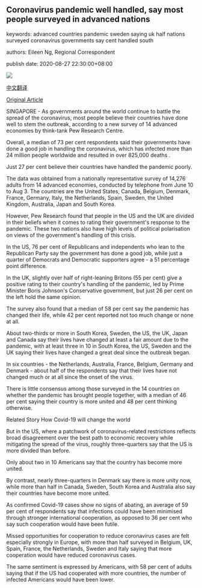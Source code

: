 ## Coronavirus pandemic well handled, say most people surveyed in advanced nations

keywords: advanced countries pandemic sweden saying uk half nations surveyed coronavirus governments say cent handled south

authors: Eileen Ng, Regional Correspondent

publish date: 2020-08-27 22:30:00+08:00

![](https://www.straitstimes.com/sites/default/files/styles/x_large/public/articles/2020/08/27/dw-skorea-swabtest-200827.jpg?itok=ec9TGEIK)

[中文翻译](Coronavirus%20pandemic%20well%20handled%2C%20say%20most%20people%20surveyed%20in%20advanced%20nations_zh.md)

[Original Article](https://www.straitstimes.com/asia/se-asia/coronavirus-pandemic-well-handled-say-most-in-advanced-nations)

SINGAPORE - As governments around the world continue to battle the spread of the coronavirus, most people believe their countries have done well to stem the outbreak, according to a new survey of 14 advanced economies by think-tank Pew Research Centre.

Overall, a median of 73 per cent respondents said their governments have done a good job in handling the coronavirus, which has infected more than 24 million people worldwide and resulted in over 825,000 deaths .

Just 27 per cent believe their countries have handled the pandemic poorly.

The data was obtained from a nationally representative survey of 14,276 adults from 14 advanced economies, conducted by telephone from June 10 to Aug 3. The countries are the United States, Canada, Belgium, Denmark, France, Germany, Italy, the Netherlands, Spain, Sweden, the United Kingdom, Australia, Japan and South Korea.

However, Pew Research found that people in the US and the UK are divided in their beliefs when it comes to rating their government's response to the pandemic. These two nations also have high levels of political polarisation on views of the government's handling of this crisis.

In the US, 76 per cent of Republicans and independents who lean to the Republican Party say the government has done a good job, while just a quarter of Democrats and Democratic supporters agree - a 51 percentage point difference.

In the UK, slightly over half of right-leaning Britons (55 per cent) give a positive rating to their country's handling of the pandemic, led by Prime Minister Boris Johnson's Conservative government, but just 26 per cent on the left hold the same opinion.

The survey also found that a median of 58 per cent say the pandemic has changed their life, while 42 per cent reported not too much change or none at all.

About two-thirds or more in South Korea, Sweden, the US, the UK, Japan and Canada say their lives have changed at least a fair amount due to the pandemic, with at least three in 10 in South Korea, the US, Sweden and the UK saying their lives have changed a great deal since the outbreak began.

In six countries - the Netherlands, Australia, France, Belgium, Germany and Denmark - about half of the respondents say that their lives have not changed much or at all since the onset of the virus.

There is little consensus among those surveyed in the 14 countries on whether the pandemic has brought people together, with a median of 46 per cent saying their country is more united and 48 per cent thinking otherwise.

Related Story How Covid-19 will change the world

But in the US, where a patchwork of coronavirus-related restrictions reflects broad disagreement over the best path to economic recovery while mitigating the spread of the virus, roughly three-quarters say that the US is more divided than before.

Only about two in 10 Americans say that the country has become more united.

By contrast, nearly three-quarters in Denmark say there is more unity now, while more than half in Canada, Sweden, South Korea and Australia also say their countries have become more united.

As confirmed Covid-19 cases show no signs of abating, an average of 59 per cent of respondents say that infections could have been minimised through stronger international cooperation, as opposed to 36 per cent who say such cooperation would have been futile.

Missed opportunities for cooperation to reduce coronavirus cases are felt especially strongly in Europe, with more than half surveyed in Belgium, UK, Spain, France, the Netherlands, Sweden and Italy saying that more cooperation would have reduced coronavirus cases.

The same sentiment is expressed by Americans, with 58 per cent of adults saying that if the US had cooperated with more countries, the number of infected Americans would have been lower.